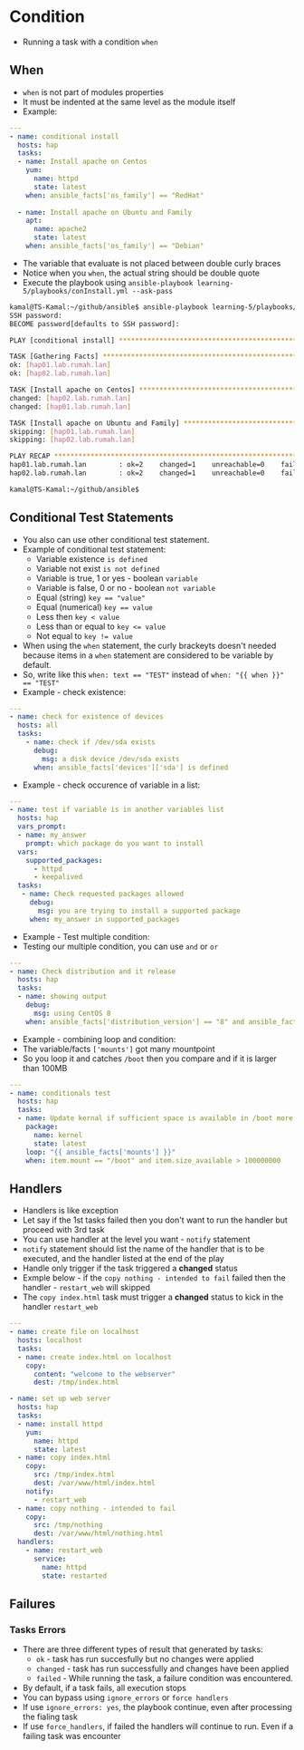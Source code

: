 # Condition

- Running a task with a condition `when`

## When

- `when` is not part of modules properties
- It must be indented at the same level as the module itself
- Example:

```yaml
---
- name: conditional install
  hosts: hap
  tasks:
  - name: Install apache on Centos
    yum:
      name: httpd
      state: latest
    when: ansible_facts['os_family'] == "RedHat"
  
  - name: Install apache on Ubuntu and Family
    apt:
      name: apache2
      state: latest 
    when: ansible_facts['os_family'] == "Debian"
```

- The variable that evaluate is not placed between double curly braces
- Notice when you `when`, the actual string should be double quote
- Execute the playbook using `ansible-playbook learning-5/playbooks/conInstall.yml --ask-pass`

```bash
kamal@TS-Kamal:~/github/ansible$ ansible-playbook learning-5/playbooks/conInstall.yml --ask-pass
SSH password: 
BECOME password[defaults to SSH password]: 

PLAY [conditional install] ***************************************************************************************************************************************************************************

TASK [Gathering Facts] *******************************************************************************************************************************************************************************
ok: [hap01.lab.rumah.lan]
ok: [hap02.lab.rumah.lan]

TASK [Install apache on Centos] **********************************************************************************************************************************************************************
changed: [hap02.lab.rumah.lan]
changed: [hap01.lab.rumah.lan]

TASK [Install apache on Ubuntu and Family] ***********************************************************************************************************************************************************
skipping: [hap01.lab.rumah.lan]
skipping: [hap02.lab.rumah.lan]

PLAY RECAP *******************************************************************************************************************************************************************************************
hap01.lab.rumah.lan        : ok=2    changed=1    unreachable=0    failed=0    skipped=1    rescued=0    ignored=0   
hap02.lab.rumah.lan        : ok=2    changed=1    unreachable=0    failed=0    skipped=1    rescued=0    ignored=0   

kamal@TS-Kamal:~/github/ansible$ 
```

## Conditional Test Statements

- You also can use other conditional test statement.
- Example of conditional test statement:
  - Variable existence `is defined`
  - Variable not exist `is not defined`
  - Variable is true, 1 or yes - boolean `variable`
  - Variable is false, 0 or no - boolean `not variable`
  - Equal (string) `key == "value"`
  - Equal (numerical) `key == value`
  - Less then `key < value`
  - Less than or equal to `key <= value`
  - Not equal to `key != value`
- When using the `when` statement, the curly brackeyts doesn't needed because items in a `when` statement are considered to be variable by default.
- So, write like this `when: text == "TEST"` instead of `when: "{{ when }}" == "TEST"`
- Example - check existence:

```yaml
---
- name: check for existence of devices
  hosts: all
  tasks:
    - name: check if /dev/sda exists
      debug:
        msg: a disk device /dev/sda exists
      when: ansible_facts['devices']['sda'] is defined
```

- Example - check occurence of variable in a list:

```yaml
---
- name: test if variable is in another variables list
  hosts: hap
  vars_prompt:
  - name: my_answer
    prompt: which package do you want to install
  vars:
    supported_packages:
      - httpd
      - keepalived
  tasks:
   - name: Check requested packages allowed
     debug:
       msg: you are trying to install a supported package
     when: my_answer in supported_packages
```

- Example - Test multiple condition:
- Testing our multiple condition, you can use `and` or `or`

```yaml
---
- name: Check distribution and it release
  hosts: hap
  tasks:
  - name: showing output
    debug:
      msg: using CentOS 8
    when: ansible_facts['distribution_version'] == "8" and ansible_facts['distribution'] == "CentOS"
```

- Example - combining loop and condition:
- The variable/facts `['mounts']` got many mountpoint
- So you loop it and catches `/boot` then you compare and if it is larger than 100MB

```yaml
---
- name: conditionals test
  hosts: hap
  tasks:
  - name: Update kernal if sufficient space is available in /boot more than 100MB
    package:
      name: kernel
      state: latest
    loop: "{{ ansible_facts['mounts'] }}"
    when: item.mount == "/boot" and item.size_available > 100000000
```

## Handlers

- Handlers is like exception
- Let say if the 1st tasks failed then you don't want to run the handler but proceed with 3rd task
- You can use handler at the level you want - `notify` statement
- `notify` statement should list the name of the handler that is to be executed, and the handler listed at the end of the play
- Handle only trigger if the task triggered a **changed** status
- Exmple below - if the `copy nothing - intended to fail` failed then the handler - `restart_web` will skipped
- The `copy index.html` task must trigger a **changed** status to kick in the handler `restart_web`

```yaml
---
- name: create file on localhost
  hosts: localhost
  tasks:
  - name: create index.html on localhost
    copy:
      content: "welcome to the webserver"
      dest: /tmp/index.html

- name: set up web server
  hosts: hap
  tasks:
  - name: install httpd
    yum:
      name: httpd
      state: latest
  - name: copy index.html
    copy:
      src: /tmp/index.html
      dest: /var/www/html/index.html
    notify:
      - restart_web
  - name: copy nothing - intended to fail
    copy:
      src: /tmp/nothing
      dest: /var/www/html/nothing.html
  handlers:
    - name: restart_web
      service:
        name: httpd
        state: restarted
```

## Failures

### Tasks Errors

- There are three different types of result that generated by tasks:
  - `ok` - task has run succesfully but no changes were applied
  - `changed` - task has run successfully and changes have been applied
  - `failed` - While running the task, a failure condition was encountered.
- By default, if a task fails, all execution stops
- You can bypass using `ignore_errors` or `force handlers`
- If use `ignore_errors: yes`, the playbook continue, even after processing the fialing task
- If use `force_handlers`, if failed the handlers will continue to run. Even if a failing task was encounter

